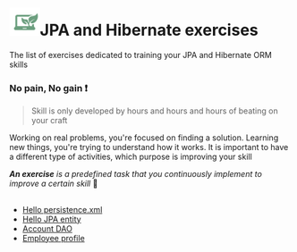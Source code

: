 # <img src="https://raw.githubusercontent.com/bobocode-projects/resources/master/image/logo_transparent_background.png" height=50/>JPA and Hibernate exercises
The list of exercises dedicated to training your JPA and Hibernate ORM skills

### No pain, No gain :heavy_exclamation_mark:

> Skill is only developed by hours and hours and hours of beating on your craft

Working on real problems, you're focused on finding a solution. Learning new things, you're trying to understand how it works.
It is important to have a different type of activities, which purpose is improving your skill 

***An exercise** is a predefined task that you continuously implement to improve a certain skill* :muscle:
##
* [Hello persistence.xml](https://github.com/bobocode-projects/jpa-hibernate-exercises/tree/master/hello-persistence-xml)
* [Hello JPA entity](https://github.com/bobocode-projects/jpa-hibernate-exercises/tree/master/hello-jpa-entity)
* [Account DAO](https://github.com/bobocode-projects/jpa-hibernate-exercises/tree/master/account-dao)
* [Employee profile](https://github.com/bobocode-projects/jpa-hibernate-exercises/tree/master/employee-profile)
